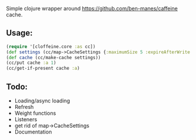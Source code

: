 Simple clojure wrapper around https://github.com/ben-manes/caffeine cache.

Usage:
------
```clojure
(require '[cloffeine.core :as cc])
(def settings (cc/map->CacheSettings {:maximumSize 5 :expireAfterWrite 3}))
(def cache (cc/make-cache settings))
(cc/put cache :a 1)
(cc/get-if-present cache :a)
```

Todo:
-----
* Loading/async loading
* Refresh
* Weight functions
* Listeners
* get rid of map->CacheSettings
* Documentation
